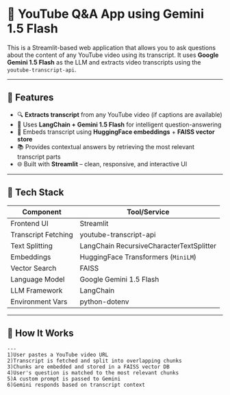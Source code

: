 # 🎥 YouTube Q&A App using Gemini 1.5 Flash

This is a Streamlit-based web application that allows you to ask questions about the content of any YouTube video using its transcript. It uses **Google Gemini 1.5 Flash** as the LLM and extracts video transcripts using the `youtube-transcript-api`.

---

## 🚀 Features

- 🔍 **Extracts transcript** from any YouTube video (if captions are available)
- 🤖 Uses **LangChain + Gemini 1.5 Flash** for intelligent question-answering
- 🧠 Embeds transcript using **HuggingFace embeddings** + **FAISS vector store**
- 📚 Provides contextual answers by retrieving the most relevant transcript parts
- 🌐 Built with **Streamlit** – clean, responsive, and interactive UI

---

## 🧰 Tech Stack

| Component             | Tool/Service                        |
|----------------------|-------------------------------------|
| Frontend UI          | Streamlit                           |
| Transcript Fetching  | youtube-transcript-api              |
| Text Splitting       | LangChain RecursiveCharacterTextSplitter |
| Embeddings           | HuggingFace Transformers (`MiniLM`) |
| Vector Search        | FAISS                               |
| Language Model       | Google Gemini 1.5 Flash             |
| LLM Framework        | LangChain                           |
| Environment Vars     | python-dotenv                       |


---

## 🔧 How It Works
```
---
1)User pastes a YouTube video URL
2)Transcript is fetched and split into overlapping chunks
3)Chunks are embedded and stored in a FAISS vector DB
4)User's question is matched to the most relevant chunks
5)A custom prompt is passed to Gemini
6)Gemini responds based on transcript context
